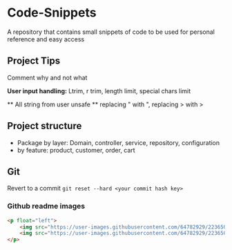 # Code-Snippets
A repository that contains small snippets of code to be used for personal reference and easy access

## Project Tips
Comment why and not what

**User input handling:**
Ltrim, r trim, length limit, special chars limit


** All string from user unsafe **
replacing " with &quot;, replacing > with &gt;


## Project structure
- Package by layer: Domain, controller, service, repository, configuration
- by feature: product, customer, order, cart

## Git
Revert to a commit
`git reset --hard <your commit hash key>`

### Github readme images
```html
<p float="left">
	<img src="https://user-images.githubusercontent.com/64782929/223650107-dae592af-1d7e-4ca0-9db2-03c7b7bb287b.png" alt="image about something" width="250">
	<img src="https://user-images.githubusercontent.com/64782929/223650112-c38d871c-6340-4bf0-b5f4-df09024b7580.png" width="250">
</p>
```
